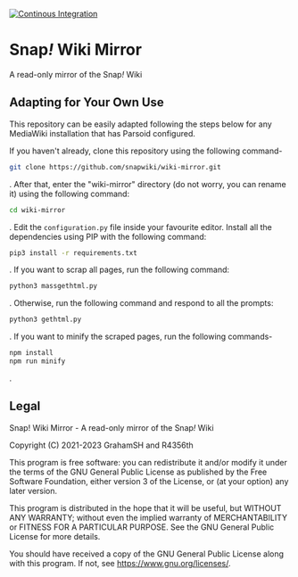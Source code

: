 [![Continous Integration](https://github.com/snapwiki/wiki-mirror/actions/workflows/lint.yml/badge.svg)](https://github.com/snapwiki/wiki-mirror/actions/workflows/lint.yml)
# Snap<i>!</i> Wiki Mirror
A read-only mirror of the Snap<i>!</i> Wiki

## Adapting for Your Own Use
This repository can be easily adapted following the steps below for any MediaWiki installation that has Parsoid configured.


If you haven't already, clone this repository using the following command-

```Bash
git clone https://github.com/snapwiki/wiki-mirror.git
```
. After that, enter the "wiki-mirror" directory (do not worry, you can rename it) using the following command:
```Bash
cd wiki-mirror
```
. Edit the ``configuration.py`` file inside your favourite editor. Install all the dependencies using PIP with the following command:

```Bash
pip3 install -r requirements.txt
```
. If you want to scrap all pages, run the following command:

```Bash
python3 massgethtml.py
```
. Otherwise, run the following command and respond to all the prompts:

```Bash
python3 gethtml.py
```
. If you want to minify the scraped pages, run the following commands-
```Bash
npm install
npm run minify
```
.

## Legal
Snap! Wiki Mirror - A read-only mirror of the Snap<i>!</i> Wiki

Copyright (C) 2021-2023 GrahamSH and R4356th

This program is free software: you can redistribute it and/or modify it under the terms of the GNU General Public License as published by the Free Software Foundation, either version 3 of the License, or (at your option) any later version.

This program is distributed in the hope that it will be useful, but WITHOUT ANY WARRANTY; without even the implied warranty of MERCHANTABILITY or FITNESS FOR A PARTICULAR PURPOSE. See the GNU General Public License for more details.

You should have received a copy of the GNU General Public License along with this program. If not, see https://www.gnu.org/licenses/.
